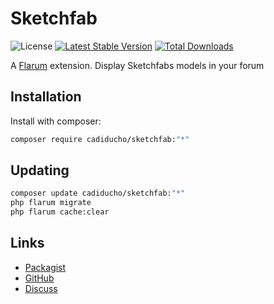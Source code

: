 # Sketchfab

![License](https://img.shields.io/badge/license-MIT-blue.svg) [![Latest Stable Version](https://img.shields.io/packagist/v/cadiducho/sketchfab.svg)](https://packagist.org/packages/cadiducho/sketchfab) [![Total Downloads](https://img.shields.io/packagist/dt/cadiducho/sketchfab.svg)](https://packagist.org/packages/cadiducho/sketchfab)

A [Flarum](http://flarum.org) extension. Display Sketchfabs models in your forum

## Installation

Install with composer:

```sh
composer require cadiducho/sketchfab:"*"
```

## Updating

```sh
composer update cadiducho/sketchfab:"*"
php flarum migrate
php flarum cache:clear
```

## Links

- [Packagist](https://packagist.org/packages/cadiducho/sketchfab)
- [GitHub](https://github.com/cadiducho/sketchfab)
- [Discuss](https://discuss.flarum.org/d/PUT_DISCUSS_SLUG_HERE)
